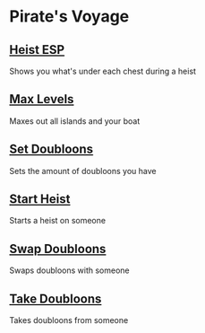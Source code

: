 # Pirate's Voyage

## [Heist ESP](HeistESP.js)
Shows you what's under each chest during a heist

## [Max Levels](MaxLevels.js)
Maxes out all islands and your boat

## [Set Doubloons](SetDoubloons.js)
Sets the amount of doubloons you have

## [Start Heist](StartHeist.js)
Starts a heist on someone

## [Swap Doubloons](SwapDoubloons.js)
Swaps doubloons with someone

## [Take Doubloons](TakeDoubloons.js)
Takes doubloons from someone
